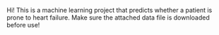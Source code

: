 Hi!
This is a machine learning project that predicts whether a patient is prone to heart failure.
Make sure the attached data file is downloaded before use!
